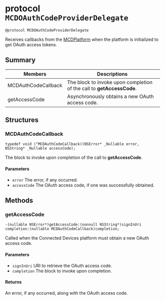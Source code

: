 # protocol `MCDOAuthCodeProviderDelegate`

```
@protocol MCDOAuthCodeProviderDelegate
```

Receives callbacks from the [MCDPlatform](MCDPlatform.md) when the platform is initialized to get OAuth access tokens.

## Summary
| Members | Descriptions  |                              
|---------|---------------|
|MCDAuthCodeCallback| The block to invoke upon completion of the call to **getAccessCode**.|
|getAccessCode | Asynchronously obtains a new OAuth access code.|

## Structures

### MCDAuthCodeCallback
`typedef void (^MCDAuthCodeCallback)(NSError* _Nullable error, NSString* _Nullable accessCode);`

The block to invoke upon completion of the call to **getAccessCode**.

#### Parameters
* `error` The error, if any occurred.
* `accessCode` The OAuth access code, if one was successfully obtained.

## Methods

### getAccessCode
`-(nullable NSError*)getAccessCode:(nonnull NSString*)signInUri completion:(nullable MCDAuthCodeCallback)completion;`

Called when the Connected Devices platform must obtain a new OAuth access code.

#### Parameters
* `signInUri` URI to retrieve the OAuth access code.
* `completion` The block to invoke upon completion.

#### Returns
An error, if any occurred, along with the OAuth access code.